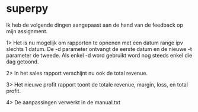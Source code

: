 # superpy

Ik heb de volgende dingen aangepaast aan de hand van de feedback op mijn assignment.

1> Het is nu mogelijk om rapporten te opnenen met een datum range ipv slechts 1 datum.
De -d parameter ontvangt de eerste datum en de nieuwe -t parameter de tweede.
Als enkel -d word gebruikt word nog steeds enkel die dag getoond.

2> In het sales rapport verschijnt nu ook de total revenue.

3> Het nieuwe profit rapport toont de totale revenue, margin, loss, en total profit.

4> De aanpassingen verwerkt in de manual.txt
